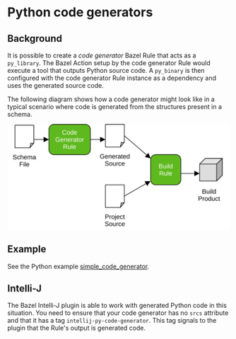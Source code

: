 # Python code generators

## Background

It is possible to create a _code generator_ Bazel Rule that acts as a `py_library`. The Bazel Action setup by the code generator Rule would execute a tool that outputs Python source code. A `py_binary` is then configured with the code generator Rule instance as a dependency and uses the generated source code. 

The following diagram shows how a code generator might look like in a typical scenario where code is generated from the structures present in a schema.

![Code generators graph](images/code-generators.svg)

## Example

See the Python example [simple_code_generator](/examples/python/simple_code_generator).

## Intelli-J

The Bazel Intelli-J plugin is able to work with generated Python code in this situation. You need to ensure that your code generator has no `srcs` attribute and that it has a tag `intellij-py-code-generator`. This tag signals to the plugin that the Rule's output is generated code.



